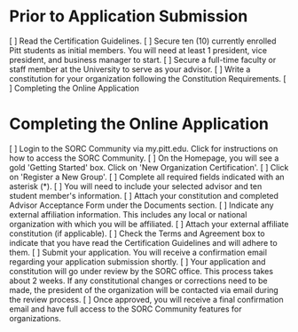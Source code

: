 # Prior to Application Submission

[ ] Read the Certification Guidelines.
[ ] Secure ten (10) currently enrolled Pitt students as initial members. You will need at least 1 president, vice president, and business manager to start.
[ ] Secure a full-time faculty or staff member at the University to serve as your advisor.
[ ] Write a constitution for your organization following the Constitution Requirements.
[ ] Completing the Online Application

# Completing the Online Application

[ ] Login to the SORC Community via my.pitt.edu. Click for instructions on how to access the SORC Community.
[ ] On the Homepage, you will see a gold 'Getting Started' box. Click on 'New Organization Certification'.
[ ] Click on 'Register a New Group'.
[ ] Complete all required fields indicated with an asterisk (*).
[ ] You will need to include your selected advisor and ten student member's information.
[ ] Attach your constitution and completed Advisor Acceptance Form under the Documents section.
[ ] Indicate any external affiliation information. This includes any local or national organization with which you will be affiliated.
[ ] Attach your external affiliate constitution (if applicable).
[ ] Check the Terms and Agreement box to indicate that you have read the Certification Guidelines and will adhere to them.
[ ] Submit your application. You will receive a confirmation email regarding your application submission shortly.
[ ] Your application and constitution will go under review by the SORC office. This process takes about 2 weeks. If any constitutional changes or corrections need to be made, the president of the organization will be contacted via email during the review process.
[ ] Once approved, you will receive a final confirmation email and have full access to the SORC Community features for organizations.
